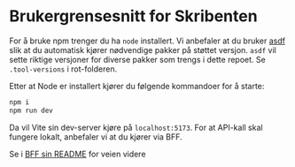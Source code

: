 # Brukergrensesnitt for Skribenten

For å bruke npm trenger du ha `node` installert. 
Vi anbefaler at du bruker [asdf](https://asdf-vm.com/) slik at du automatisk kjører nødvendige pakker på støttet versjon.
`asdf` vil sette riktige versjoner for diverse pakker som trengs i dette repoet. Se `.tool-versions` i rot-folderen.

Etter at Node er installert kjører du følgende kommandoer for å starte:

```bash
npm i
npm run dev
```

Da vil Vite sin dev-server kjøre på `localhost:5173`. 
For at API-kall skal fungere lokalt, anbefaler vi at du kjører via BFF.

Se i [BFF sin README](../bff/README.md) for veien videre